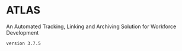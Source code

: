 # ATLAS

An Automated Tracking, Linking and Archiving Solution for Workforce Development


```
version 3.7.5
```
